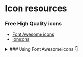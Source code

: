# Icon resources

### Free High Quality icons

* [Font Awesome icons]
* [Ionicons]

<details>

  <summary> ### Using Font Awesome icons 👇 </summary>
  
  <br>
```html
<!DOCTYPE html>
<html>
  <head>
    <link href="https://stackpath.bootstrapcdn.com/font-awesome/4.7.0/css/font-awesome.min.css" rel="stylesheet">
  </head>
  <body>
    <i class="fa fa-rocket" aria-hidden="true"></i>
  </body>
</html>
```
  
<br>
```css
.fa-rocket {
  position: absolute;
  top: 50%;
  left: 49.2%;
  transform: translate(-50%,-50%) rotate(-45deg);
  color: #fff;
  font-size: 10em !important;
  animation: animateRocket .2s linear infinite;
  text-shadow: -10px 15px 10px rgba(0,0,0,0.2);
}
```


</details>


[Font Awesome icons]: https://fontawesome.com/v4.7.0/icons/
[Ionicons]: https://ionicons.com/v2/
